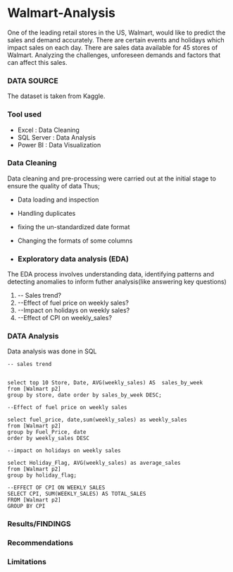 # Walmart-Analysis
One of the leading retail stores in the US, Walmart, would like to predict the sales and demand accurately. There are certain events and holidays which impact sales on each day. There are sales data available for 45 stores of Walmart. Analyzing the challenges, unforeseen demands and factors that can affect this sales.

### DATA SOURCE
The dataset is taken from Kaggle.

### Tool used
- Excel : Data Cleaning
- SQL Server : Data Analysis
- Power BI : Data Visualization

### Data Cleaning
Data cleaning and pre-processing were carried out at the initial stage to ensure the quality of data
Thus;
- Data loading and inspection
- Handling duplicates
- fixing the un-standardized date format
-  Changing the formats of some columns

-  ### Exploratory data analysis (EDA)
The EDA process involves understanding data, identifying patterns and detecting anomalies to inform futher analysis(like answering key questions)
1. -- Sales trend?
2. --Effect of fuel price on weekly sales?
3. --Impact on holidays on weekly sales?
4. --Effect of CPI on weekly_sales?


### DATA Analysis
Data analysis was done in SQL

~~~
-- sales trend


select top 10 Store, Date, AVG(weekly_sales) AS  sales_by_week
from [Walmart p2]
group by store, date order by sales_by_week DESC;

--Effect of fuel price on weekly sales

select fuel_price, date,sum(weekly_sales) as weekly_sales
from [Walmart p2]
group by Fuel_Price, date
order by weekly_sales DESC

--impact on holidays on weekly sales

select Holiday_Flag, AVG(weekly_sales) as average_sales
from [Walmart p2]
group by holiday_flag;

--EFFECT OF CPI ON WEEKLY SALES
SELECT CPI, SUM(WEEKLY_SALES) AS TOTAL_SALES
FROM [Walmart p2]
GROUP BY CPI
~~~


### Results/FINDINGS
### Recommendations
### Limitations


